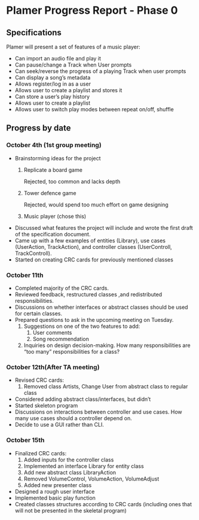 # Plamer Progress Report - Phase 0

## Specifications
Plamer will present a set of features of a music player:

- Can import an audio file and play it
- Can pause/change a Track when User prompts
- Can seek/reverse the progress of a playing Track when user prompts
- Can display a song’s metadata
- Allows register/log in as a user
- Allows user to create a playlist and stores it
- Can store a user’s play history
- Allows user to create a playlist
- Allows user to switch play modes between repeat on/off, shuffle

## Progress by date
### October 4th (1st group meeting)


* Brainstorming ideas for the project
    1. Replicate a board game

        Rejected, too common and lacks depth

    2. Tower defence game

        Rejected, would spend too much effort on game designing

    3. Music player (chose this)
* Discussed what features the project will include and wrote the first draft of the specification document.
* Came up with a few examples of entities (Library), use cases (UserAction, TrackAction), and controller classes (UserControll, TrackControll).
* Started on creating CRC cards for previously mentioned classes

### October 11th



* Completed majority of the CRC cards.
* Reviewed feedback, restructured classes ,and redistributed responsibilities.
* Discussions on whether interfaces or abstract classes should be used for certain classes.
* Prepared questions to ask in the upcoming meeting on Tuesday.
    1. Suggestions on one of the two features to add:
        1. User comments
        2. Song recommendation
    2. Inquiries on design decision-making. How many responsibilities are “too many” responsibilities for a class?

### October 12th(After TA meeting)



* Revised CRC cards:
    1. Removed class Artists, Change User from abstract class to regular class
* Considered adding abstract class/interfaces, but didn’t
* Started skeleton program
* Discussions on interactions between controller and use cases. How many use cases should a controller depend on.
* Decide to use a GUI rather than CLI.

### October 15th



* Finalized CRC cards: 
    1. Added inputs for the controller class
    2. Implemented an interface Library for entity class
    3. Add new abstract class LibraryAction
    4. Removed VolumeControl, VolumeAction, VolumeAdjust
    5. Added new presenter class
* Designed a rough user interface
* Implemented basic play function
* Created classes structures according to CRC cards (including ones that will not be presented in the skeletal program)
